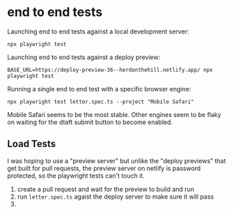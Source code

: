 # end to end tests 

Launching end to end tests against a local development server:
```
npx playwright test
```

Launching end to end tests against a deploy preview:
```
BASE_URL=https://deploy-preview-36--herdonthehill.netlify.app/ npx playwright test
```

Running a single end to end test with a specific browser engine:
```
npx playwright test letter.spec.ts --project "Mobile Safari"
```

Mobile Safari seems to be the most stable. Other engines seem to be flaky on waiting for the dtaft submit button to become enabled.

## Load Tests

I was hoping to use a "preview server" but unlike the "deploy previews" that get built for pull requests, the preview server on netlify is password protected, so the playwright tests can't touch it.

1. create a pull request and wait for the preview to build and run
2. run `letter.spec.ts` agaist the deploy server to make sure it will pass
3. 
